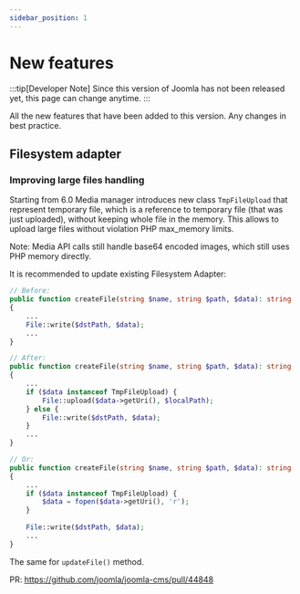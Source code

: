 ```yaml
---
sidebar_position: 1
---
```


# New features

:::tip[Developer Note]
  Since this version of Joomla has not been released yet, this page can change anytime.
:::

All the new features that have been added to this version.
Any changes in best practice.

## Filesystem adapter

### Improving large files handling

Starting from 6.0 Media manager introduces new class `TmpFileUpload` that represent temporary file, 
which is a reference to temporary file (that was just uploaded), without keeping whole file in the memory. 
This allows to upload large files without violation PHP max_memory limits.

Note: Media API calls still handle base64 encoded images, which still uses PHP memory directly.

It is recommended to update existing Filesystem Adapter:
```php
// Before:
public function createFile(string $name, string $path, $data): string
{
    ...
    File::write($dstPath, $data);
    ...
}

// After:
public function createFile(string $name, string $path, $data): string
{
    ...
    if ($data instanceof TmpFileUpload) {
        File::upload($data->getUri(), $localPath);
    } else {
        File::write($dstPath, $data);
    }    
    ...
}

// Or:
public function createFile(string $name, string $path, $data): string
{
    ...
    if ($data instanceof TmpFileUpload) {
        $data = fopen($data->getUri(), 'r');
    }
    
    File::write($dstPath, $data);
    ...
}
```
The same for `updateFile()` method.

PR: https://github.com/joomla/joomla-cms/pull/44848
